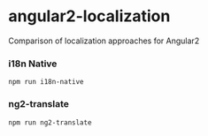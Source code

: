 # angular2-localization
Comparison of localization approaches for Angular2

### i18n Native
```
npm run i18n-native
```

### ng2-translate
```
npm run ng2-translate
```